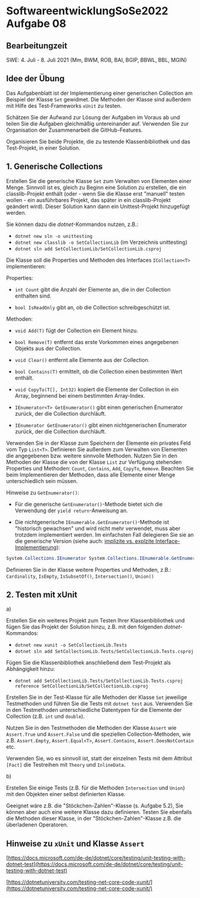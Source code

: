 # SoftwareentwicklungSoSe2022 Aufgabe 08

## Bearbeitungzeit

SWE: 4. Juli - 8. Juli 2021 (Mm, BWM, ROB, BAI, BGIP, BBWL, BBL, MGIN)

## Idee der Übung

Das Aufgabenblatt ist der Implementierung einer generischen Collection am Beispiel der Klasse `Set` gewidmet. Die Methoden der Klasse sind außerdem mit Hilfe des Test-Frameworks `xUnit` zu testen.

Schätzen Sie der Aufwand zur Lösung der Aufgaben im Voraus ab und teilen Sie die Aufgaben gleichmäßig untereinander auf. Verwenden Sie zur Organisation der Zusammenarbeit die GitHub-Features.

Organisieren Sie beide Projekte, die zu testende Klassenbibliothek und das Test-Projekt, in einer Solution.

## 1. Generische Collections

Erstellen Sie die generische Klasse `Set` zum Verwalten von Elementen einer Menge. Sinnvoll ist es, gleich zu Beginn eine Solution zu erstellen, die ein classlib-Projekt enthält (oder - wenn Sie die Klasse erst "manuell" testen wollen - ein ausführbares Projekt, das später in ein classlib-Projekt geändert wird). Dieser Solution kann dann ein Unittest-Projekt hinzugefügt werden.

Sie können dazu die *dotnet*-Kommandos nutzen, z.B.:

+ ```dotnet new sln -o unittesting```
+ ```dotnet new classlib -o SetCollectionLib``` (im Verzeichnis unittesting)
+ ```dotnet sln add SetCollectionLib/SetCollectionLib.csproj```

Die Klasse soll die Properties und Methoden des Interfaces `ICollection<T>` implementieren:

Properties:

+ `int Count` gibt die Anzahl der Elemente an, die in der Collection enthalten sind.

+ `bool IsReadOnly` gibt an, ob die Collection schreibgeschützt ist.

Methoden:

+ `void Add(T)` fügt der Collection ein Element hinzu.

+ `bool Remove(T)` entfernt das erste Vorkommen eines angegebenen Objekts aus der Collection.

+ `void Clear()` entfernt alle Elemente aus der Collection.

+ `bool Contains(T)` ermittelt, ob die Collection einen bestimmten Wert enthält.

+ `void CopyTo(T[], Int32)` kopiert die Elemente der Collection in ein Array, beginnend bei einem bestimmten Array-Index.

+ `IEnumerator<T> GetEnumerator()` gibt einen generischen Enumerator zurück, der die Collection durchläuft.

+ `IEnumerator GetEnumerator()` gibt einen nichtgenerischen Enumerator zurück, der die Collection durchläuft.

Verwenden Sie in der Klasse zum Speichern der Elemente ein  privates Feld vom Typ `List<T>`. Definieren Sie außerdem zum Verwalten von Elementen die angegebenen bzw. weitere sinnvolle Methoden. Nutzen Sie in den Methoden der Klasse die von der Klasse `List` zur Verfügung stehenden Properties und Methoden: `Count`, `Contains`, `Add`, `CopyTo`, `Remove`. Beachten Sie beim Implementieren der Methoden, dass alle Elemente einer Menge unterschiedlich sein müssen.

Hinweise zu `GetEnumerator()`:

+ Für die generische `GetEnumerator()`-Methode bietet sich die Verwendung der `yield return`-Anweisung an.

+ Die nichtgenerische `IEnumerable.GetEnumerator()`-Methode ist "historisch gewachsen" und wird nicht mehr verwendet, muss aber trotzdem implementiert werden. Im einfachsten Fall delegieren Sie sie an die generische Version (siehe auch: [implizite vs. explzite Interface-Implementierung](https://docs.microsoft.com/en-us/dotnet/csharp/programming-guide/interfaces/explicit-interface-implementation)):

```C#
System.Collections.IEnumerator System.Collections.IEnumerable.GetEnumerator() => GetEnumerator();
```

Definieren Sie in der Klasse weitere Properties und Methoden, z.B.:
`Cardinality`, `IsEmpty`, `IsSubsetOf()`, `Intersection()`, `Union()`

## 2. Testen mit xUnit

a)

Erstellen Sie ein weiteres Projekt zum Testen Ihrer Klassenbibliothek und fügen Sie das Projekt der Solution hinzu, z.B. mit den folgenden *dotnet*-Kommandos:

+ ```dotnet new xunit -o SetCollectionLib.Tests```
+ ```dotnet sln add SetCollectionLib.Tests/SetCollectionLib.Tests.csproj```

Fügen Sie die Klassenbibliothek anschließend dem Test-Projekt als Abhängigkeit hinzu:

+ ```dotnet add SetCollectionLib.Tests/SetCollectionLib.Tests.csproj reference SetCollectionLib/SetCollectionLib.csproj```

Erstellen Sie in der Test-Klasse für alle Methoden der Klasse `Set` jeweilige Testmethoden und führen Sie die Tests mit `dotnet test` aus. Verwenden Sie in den Testmethoden unterschiedliche Datentypen für die Elemente der Collection (z.B. `int` und `double`).

Nutzen Sie in den Testmethoden die Methoden der Klasse `Assert` wie `Assert.True` und `Assert.False` und die speziellen Collection-Methoden, wie z.B. `Assert.Empty`, `Assert.Equal<T>`, `Assert.Contains`, `Assert.DoesNotContain` etc.

Verwenden Sie, wo es sinnvoll ist, statt der einzelnen Tests mit dem Attribut `[Fact]` die Testreihen mit `Theory` und `InlineData`.

b)

Erstellen Sie einige Tests (z.B. für die Methoden `Intersection` und `Union`) mit den Objekten einer selbst definierten Klasse.

Geeignet wäre z.B. die "Stöckchen-Zahlen"-Klasse (s. Aufgabe 5.2), Sie können aber auch eine weitere Klasse dazu definieren. Testen Sie ebenfalls die Methoden dieser Klasse, in der "Stöckchen-Zahlen"-Klasse z.B. die überladenen Operatoren.

## Hinweise zu `xUnit` und Klasse `Assert`

[https://docs.microsoft.com/de-de/dotnet/core/testing/unit-testing-with-dotnet-test](https://docs.microsoft.com/de-de/dotnet/core/testing/unit-testing-with-dotnet-test)

[https://dotnetuniversity.com/testing-net-core-code-xunit/](https://dotnetuniversity.com/testing-net-core-code-xunit/)


